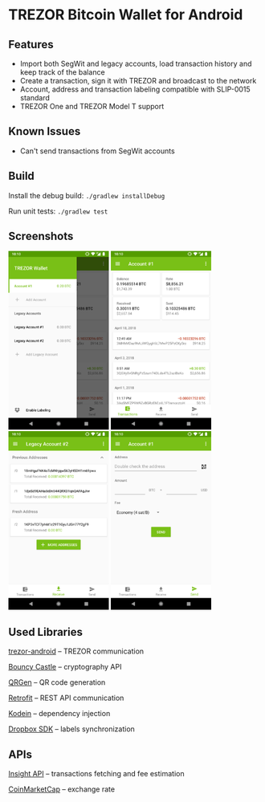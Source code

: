 # TREZOR Bitcoin Wallet for Android

## Features

- Import both SegWit and legacy accounts, load transaction history and keep track of the balance
- Create a transaction, sign it with TREZOR and broadcast to the network
- Account, address and transaction labeling compatible with SLIP-0015 standard
- TREZOR One and TREZOR Model T support

## Known Issues
- Can't send transactions from SegWit accounts

## Build
Install the debug build:
`./gradlew installDebug`

Run unit tests:
`./gradlew test`

## Screenshots
<img src="docs/screen_accounts.png" width="200"> <img src="docs/screen_transactions.png" width="200"> <img src="docs/screen_addresses.png" width="200"> <img src="docs/screen_send.png" width="200">

## Used Libraries
[trezor-android](https://github.com/MattSkala/trezor-android) – TREZOR communication

[Bouncy Castle](https://www.bouncycastle.org/) – cryptography API

[QRGen](https://github.com/kenglxn/QRGen) – QR code generation

[Retrofit](http://square.github.io/retrofit/) – REST API communication

[Kodein](https://github.com/Kodein-Framework/Kodein-DI/) – dependency injection

[Dropbox SDK](https://github.com/dropbox/dropbox-sdk-java) – labels synchronization

## APIs
[Insight API](https://github.com/bitpay/insight-api) – transactions fetching and fee estimation

[CoinMarketCap](https://coinmarketcap.com/api/) – exchange rate


